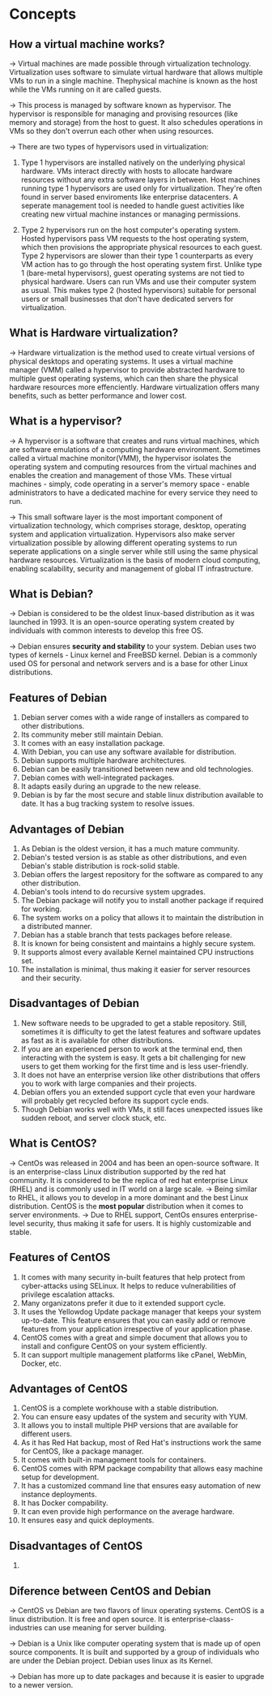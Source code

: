 # Concepts

## How a virtual machine works?

-> Virtual machines are made possible through virtualization technology. Virtualization uses software to simulate virtual hardware that allows multiple VMs to run in a single machine. Thephysical machine is known as the host while the VMs running on it are called guests.

-> This process is managed by software known as hypervisor. The hypervisor is responsible for managing and provising resources (like memory and storage) from the host to guest. It also schedules operations in VMs so they don't overrun each other when using resources.

-> There are two types of hypervisors used in virtualization:
   1. Type 1 hypervisors are installed natively on the underlying physical hardware. VMs interact directly with hosts to allocate hardware resources without any           extra software layers in between. Host machines running type 1 hypervisors are used only for virtualization. They're often found in server based enviroments         like enterprise datacenters. A seperate management tool is needed to handle guest activities like creating new virtual machine instances or managing                 permissions.
   
   2. Type 2 hypervisors run on the host computer's operating system. Hosted hypervisors pass VM requests to the host operating system, which then provisions the       appropriate physical resources to each guest. Type 2 hypervisors are slower than their type 1 counterparts as every VM action has to go through the host             operating system first. Unlike type 1 (bare-metal hypervisors), guest operating systems are not tied to physical hardware. Users can run VMs and use their           computer system as usual. This makes type 2 (hosted hypervisors) suitable for personal users or small businesses that don't have dedicated servers for               virtualization.

## What is Hardware virtualization?

-> Hardware virtualization is the method used to create virtual versions of physical desktops and operating systems. It uses a virtual machine manager (VMM) called a hypervisor to provide abstracted hardware to multiple guest operating systems, which can then share the physical hardware resources more effenciently. Hardware virtualization offers many benefits, such as better performance and lower cost.

## What is a hypervisor?

-> A hypervisor is a software that creates and runs virtual machines, which are software emulations of a computing hardware environment. Sometimes called a virtual machine monitor(VMM), the hypervisor isolates the operating system and computing resources from the virtual machines and enables the creation and management of those VMs. These virtual machines - simply, code operating in a server's memory space - enable administrators to have a dedicated machine for every service they need to run.

-> This small software layer is the most important component of virtualization technology, which comprises storage, desktop, operating system and application virtualization. Hypervisors also make server virtualization possible by allowing different operating systems to run seperate applications on a single server while still using the same physical hardware resources. Virtualization is the basis of modern cloud computing, enabling scalability, security and management of global IT infrastructure.

## What is Debian?

-> Debian is considered to be the oldest linux-based distribution as it was launched in 1993. It is an open-source operating system created by individuals with common interests to develop this free OS.

-> Debian ensures **security and stability** to your system. Debian uses two types of kernels - Linux kernel and FreeBSD kernel. Debian is a commonly used OS for personal and network servers and is a base for other Linux distributions.

## Features of Debian

  1. Debian server comes with a wide range of installers as compared to other distributions.
  2. Its community meber still maintain Debian.
  3. It comes with an easy installation package.
  4. With Debian, you can use any software available for distribution.
  5. Debian supports multiple hardware architectures.
  6. Debian can be easily transitioned between new and old technologies.
  7. Debian comes with well-integrated packages.
  8. It adapts easily during an upgrade to the new release.
  9. Debian is by far the most secure and stable linux distribution available to date. It has a bug tracking system to resolve issues.

## Advantages of Debian

  1. As Debian is the oldest version, it has a much mature community.
  2. Debian's tested version is as stable as other distributions, and even Debian's stable distribution is rock-solid stable.
  3. Debian offers the largest repository for the software as compared to any other distribution.
  4. Debian's tools intend to do recursive system upgrades.
  5. The Debian package will notify you to install another package if required for working.
  6. The system works on a policy that allows it to maintain the distribution in a distributed manner.
  7. Debian has a stable branch that tests packages before release.
  8. It is known for being consistent and maintains a highly secure system.
  9. It supports almost every available Kernel maintained CPU instructions set.
  10. The installation is minimal, thus making it easier for server resources and their security.

## Disadvantages of Debian

  1. New software needs to be upgraded to get a stable repository. Still, sometimes it is difficulty to get the latest features and software updates as fast as it is available for other distributions.
  2. If you are an experienced person to work at the terminal end, then interacting with the system is easy. It gets a bit challenging for new users to get them working for the first time and is less user-friendly.
  3. It does not have an enterprise version like other distributions that offers you to work with large companies and their projects.
  4. Debian offers you an extended support cycle that even your hardware will probably get recycled before its support cycle ends.
  5. Though Debian works well with VMs, it still faces unexpected issues like sudden reboot, and server clock stuck, etc.

## What is CentOS?

  -> CentOs was released in 2004 and has been an open-source software. It is an enterprise-class Linux distribution supported by the red hat community. It is considered to be the replica of red hat enterprise Linux (RHEL) and is commonly used in IT world on a large scale.
  -> Being similar to RHEL, it allows you to develop in a more dominant and the best Linux distribution. CentOS is the **most popular** distribution when it comes to server environments.
  -> Due to RHEL support, CentOs ensures enterprise-level security, thus making it safe for users. It is highly customizable and stable.

## Features of CentOS

  1. It comes with many security in-built features that help protect from cyber-attacks using SELinux. It helps to reduce vulnerabilities of privilege escalation attacks.
  2. Many organizatons prefer it due to it extended support cycle.
  3. It uses the Yellowdog Update package manager that keeps your system up-to-date. This feature ensures that you can easily add or remove features from your application irrespective of your application phase.
  4. CentOS comes with a great and simple document that allows you to install and configure CentOS on your system efficiently.
  5. It can support multiple management platforms like cPanel, WebMin, Docker, etc.

## Advantages of CentOS

  1. CentOS is a complete workhouse with a stable distribution.
  2. You can ensure easy updates of the system and security with YUM.
  3. It allows you to install multiple PHP versions that are available for different users.
  4. As it has Red Hat backup, most of Red Hat's instructions work the same for CentOS, like a package manager.
  5. It comes with built-in management tools for containers.
  6. CentOS comes with RPM package compability that allows easy machine setup for development.
  7. It has a customized command line that ensures easy automation of new instance deployments.
  8. It has Docker compability.
  9. It can even provide high performance on the average hardware.
  10. It ensures easy and quick deployments.

## Disadvantages of CentOS

  1. 

## Diference between CentOS and Debian

-> CentOS vs Debian are two flavors of linux operating systems. CentOS is a linux distribution. It is free and open source. It is enterprise-claass-industries can use meaning for server building.

-> Debian is a Unix like computer operating system that is made up of open source components. It is built and supported by a group of individuals who are under the Debian project. Debian uses linux as its Kernel.

-> Debian has more up to date packages and because it is easier to upgrade to a newer version. 
